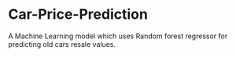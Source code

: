 # Car-Price-Prediction
A Machine Learning model which uses Random forest regressor for predicting old cars resale values.
